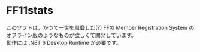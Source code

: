 # FF11stats
このソフトは，かつて一世を風靡した(?) FFXI Member Registration System のオフライン版のようなものが欲しくて開発しています。<br>
動作には .NET 6 Desktop Runtime が必要です。
